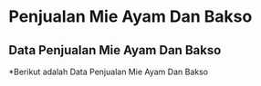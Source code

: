 Penjualan Mie Ayam Dan Bakso
==
Data Penjualan Mie Ayam Dan Bakso
--
*Berikut adalah Data Penjualan Mie Ayam Dan Bakso
